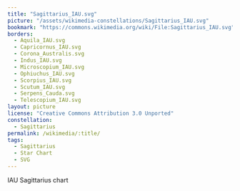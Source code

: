 ```yaml
---
title: "Sagittarius_IAU.svg"
picture: "/assets/wikimedia-constellations/Sagittarius_IAU.svg"
bookmark: "https://commons.wikimedia.org/wiki/File:Sagittarius_IAU.svg"
borders:
  - Aquila_IAU.svg
  - Capricornus_IAU.svg
  - Corona_Australis.svg
  - Indus_IAU.svg
  - Microscopium_IAU.svg
  - Ophiuchus_IAU.svg
  - Scorpius_IAU.svg
  - Scutum_IAU.svg
  - Serpens_Cauda.svg
  - Telescopium_IAU.svg
layout: picture
license: "Creative Commons Attribution 3.0 Unported"
constellation:
  - Sagittarius
permalink: /wikimedia/:title/
tags:
  - Sagittarius
  - Star Chart
  - SVG
---
```

IAU Sagittarius chart
